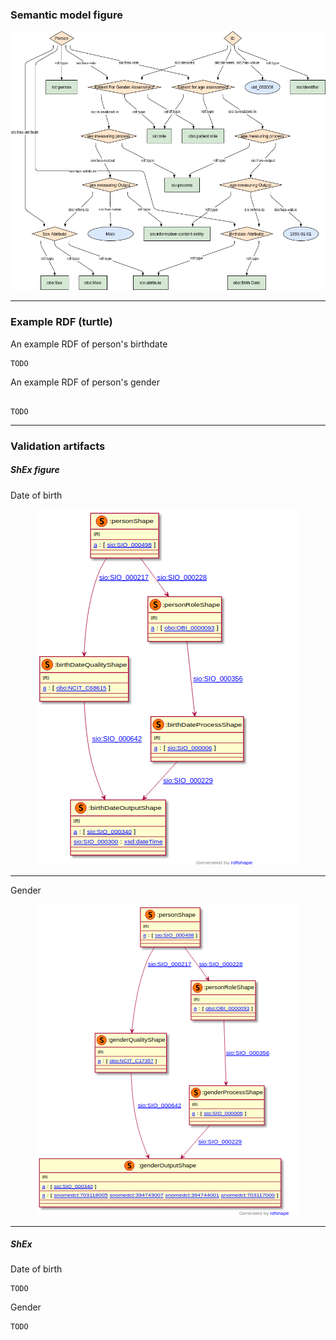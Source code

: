 ### Semantic model figure

<p align="center">
    <a href="../images/rdf/2_Personal_information.png" target="_blank">
        <img src="../images/rdf/2_Personal_information.png">
    </a>
</p>


***

### Example RDF (turtle)

An example RDF of person's birthdate

```ttl
TODO
```

An example RDF of person's gender

```ttl

TODO
```

***

### Validation artifacts 
##### ShEx figure

Date of birth

<p align="center">
    <a href="../images/shex/2_Personal_information_birthdate.png" target="_blank">
        <img src="../images/shex/2_Personal_information_birthdate.png">
    </a>
</p>

***
Gender

<p align="center">
    <a href="../images/shex/2_Personal_information_gender.png" target="_blank">
        <img src="../images/shex/2_Personal_information_gender.png">
    </a>
</p>


***

##### ShEx
Date of birth

```
TODO
```

Gender

```
TODO
```
